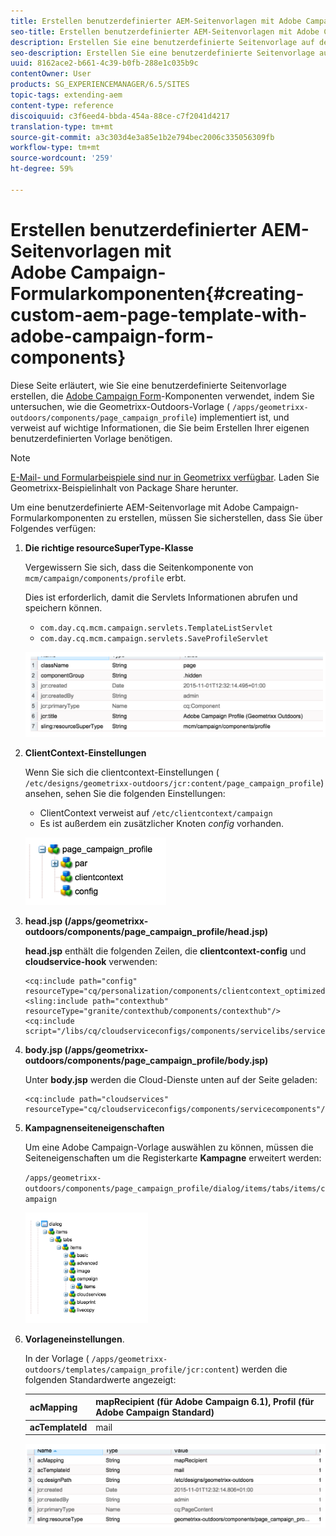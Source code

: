 ```yaml
---
title: Erstellen benutzerdefinierter AEM-Seitenvorlagen mit Adobe Campaign-Formularkomponenten
seo-title: Erstellen benutzerdefinierter AEM-Seitenvorlagen mit Adobe Campaign-Formularkomponenten
description: Erstellen Sie eine benutzerdefinierte Seitenvorlage auf der Basis von Adobe Campaign-Formularkomponenten.
seo-description: Erstellen Sie eine benutzerdefinierte Seitenvorlage auf der Basis von Adobe Campaign-Formularkomponenten.
uuid: 8162ace2-b661-4c39-b0fb-288e1c035b9c
contentOwner: User
products: SG_EXPERIENCEMANAGER/6.5/SITES
topic-tags: extending-aem
content-type: reference
discoiquuid: c3f6eed4-bbda-454a-88ce-c7f2041d4217
translation-type: tm+mt
source-git-commit: a3c303d4e3a85e1b2e794bec2006c335056309fb
workflow-type: tm+mt
source-wordcount: '259'
ht-degree: 59%

---
```



# Erstellen benutzerdefinierter AEM-Seitenvorlagen mit Adobe Campaign-Formularkomponenten{#creating-custom-aem-page-template-with-adobe-campaign-form-components}

Diese Seite erläutert, wie Sie eine benutzerdefinierte Seitenvorlage erstellen, die [Adobe Campaign Form](/help/sites-authoring/adobe-campaign-components.md)-Komponenten verwendet, indem Sie untersuchen, wie die Geometrixx-Outdoors-Vorlage ( `/apps/geometrixx-outdoors/components/page_campaign_profile`) implementiert ist, und verweist auf wichtige Informationen, die Sie beim Erstellen Ihrer eigenen benutzerdefinierten Vorlage benötigen.

>[!NOTE]
>
>[E-Mail- und Formularbeispiele sind nur in Geometrixx verfügbar](/help/sites-developing/we-retail.md). Laden Sie Geometrixx-Beispielinhalt von Package Share herunter.

Um eine benutzerdefinierte AEM-Seitenvorlage mit Adobe Campaign-Formularkomponenten zu erstellen, müssen Sie sicherstellen, dass Sie über Folgendes verfügen:

1. **Die richtige resourceSuperType-Klasse**

   Vergewissern Sie sich, dass die Seitenkomponente von `mcm/campaign/components/profile` erbt.

   Dies ist erforderlich, damit die Servlets Informationen abrufen und speichern können.

   * `com.day.cq.mcm.campaign.servlets.TemplateListServlet`
   * `com.day.cq.mcm.campaign.servlets.SaveProfileServlet`

   ![chlimage_1-201](assets/chlimage_1-201.png)

1. **ClientContext-Einstellungen**

   Wenn Sie sich die clientcontext-Einstellungen ( `/etc/designs/geometrixx-outdoors/jcr:content/page_campaign_profile`) ansehen, sehen Sie die folgenden Einstellungen:

   * ClientContext verweist auf `/etc/clientcontext/campaign`
   * Es ist außerdem ein zusätzlicher Knoten *config* vorhanden.

   ![chlimage_1-202](assets/chlimage_1-202.png)

1. **head.jsp (/apps/geometrixx-outdoors/components/page_campaign_profile/head.jsp)**

   **head.jsp** enthält die folgenden Zeilen, die **clientcontext-config** und **cloudservice-hook** verwenden:

   ```
   <cq:include path="config" resourceType="cq/personalization/components/clientcontext_optimized/config"/>
   <sling:include path="contexthub" resourceType="granite/contexthub/components/contexthub"/>
   <cq:include script="/libs/cq/cloudserviceconfigs/components/servicelibs/servicelibs.jsp"/>
   ```

1. **body.jsp (/apps/geometrixx-outdoors/components/page_campaign_profile/body.jsp)**

   Unter **body.jsp** werden die Cloud-Dienste unten auf der Seite geladen:

   ```
   <cq:include path="cloudservices" resourceType="cq/cloudserviceconfigs/components/servicecomponents"/>
   ```

1. **Kampagnenseiteneigenschaften**

   Um eine Adobe Campaign-Vorlage auswählen zu können, müssen die Seiteneigenschaften um die Registerkarte **Kampagne** erweitert werden:

   `/apps/geometrixx-outdoors/components/page_campaign_profile/dialog/items/tabs/items/campaign`

   ![chlimage_1-203](assets/chlimage_1-203.png)

1. **Vorlageneinstellungen**.

   In der Vorlage ( `/apps/geometrixx-outdoors/templates/campaign_profile/jcr:content`) werden die folgenden Standardwerte angezeigt:

   | **acMapping** | mapRecipient (für Adobe Campaign 6.1), Profil (für Adobe Campaign Standard) |
   |---|---|
   | **acTemplateId** | mail |

   ![chlimage_1-204](assets/chlimage_1-204.png)

